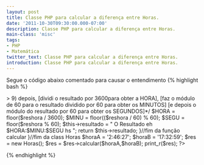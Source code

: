 ```yaml
---
layout: post
title: Classe PHP para calcular a diferença entre Horas.
date: '2011-10-30T09:30:00.000-07:00'
description: Classe PHP para calcular a diferença entre Horas.
main-class: 'misc'
tags:
- PHP
- Matemática
twitter_text: Classe PHP para calcular a diferença entre Horas.
introduction: Classe PHP para calcular a diferença entre Horas.
---
```

Segue o código abaixo comentado para causar o entendimento
{% highlight bash %}
<?php
 class Horas {
 public $resultado = '';
 function calcular($horaA,$horaB){
 echo "Hora A = $horaA hs e Hora B = $horaB hs
";
 echo "Qual o valor de x em horas?(x=A - B).
";
 /*primeiro multiplica: hora por 3600, minutos por 60 e ambos vc soma ao segundos na
 hora inicial(A) e final(B) para transformá-las em segundos*/
 $horaA = (2 * 3600) + (46 * 60) + 27;
 $horaB = (17 * 3600) + (32 * 60) + 59;
 /*o resultado em segundos de ambas vc subtrai a hora final(B) pela hora incial(A)*/
 $reshora = $horaB - $horaA;
 echo $reshora.'
';
 /*usa-se a função floor() para arrendodá-las para menos(Ex.: 9.9 >> 9) depois,
 [dividi o resultado por 3600para obter a HORA],
 [faz o módulo de 60 para o resultado dividido por 60 para obter os MINUTOS]
  [e depois o módulo do resultado por 60 para obter os SEGUNDOS]*/
 $HORA = floor($reshora / 3600);
 $MINU = floor(($reshora / 60) % 60);
 $SEGU  = floor($reshora % 60);
 $this->resultado = " O Resultado eh $HORA:$MINU:$SEGU hs
";
 return $this->resultado;
 }//fim da função calcular
 }//fim da class Horas
 $horaA = '2:46:27';
 $horaB = '17:32:59';
 $res = new Horas();
 $res = $res->calcular($horaA,$horaB);
 print_r($res);
?>
{% endhighlight %}
